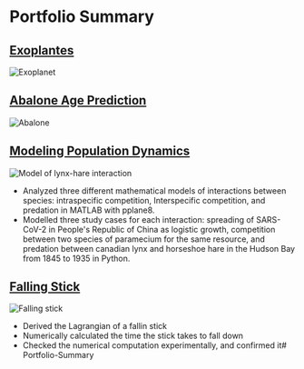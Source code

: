 # Portfolio Summary

## [Exoplantes](https://github.com/josifovskid/Applied-Machine-Learning/tree/main/Exoplanets)

![Exoplanet](https://github.com/josifovskid/Portfolio-Summary/blob/main/exoplanet.jpg)

## [Abalone Age Prediction](https://github.com/josifovskid/Applied-Machine-Learning/tree/main/Abalone-Age-Prediction)

![Abalone](https://github.com/josifovskid/Portfolio-Summary/blob/main/abalone.jpg)

## [Modeling Population Dynamics](https://github.com/josifovskid/Scientific-Computing/tree/main/Modeling-Population-Dynamics)

![Model of lynx-hare interaction](https://github.com/josifovskid/Portfolio-Summary/blob/main/lynx_hare_model.png)

- Analyzed three different mathematical models of interactions between species: intraspecific competition, Interspecific competition, and predation in MATLAB with pplane8.
- Modelled three study cases for each interaction: spreading of SARS-CoV-2 in People's Republic of China as logistic growth, competition between two species of paramecium for the same resource, and predation between canadian lynx and horseshoe hare in the Hudson Bay from 1845 to 1935 in Python.

## [Falling Stick](https://github.com/josifovskid/Computational-Physics/tree/main/Falling-Stick)

![Falling stick](https://github.com/josifovskid/Portfolio-Summary/blob/main/falling_stick.png)

- Derived the Lagrangian of a fallin stick
- Numerically calculated the time the stick takes to fall down
- Checked the numerical computation experimentally, and confirmed it# Portfolio-Summary
